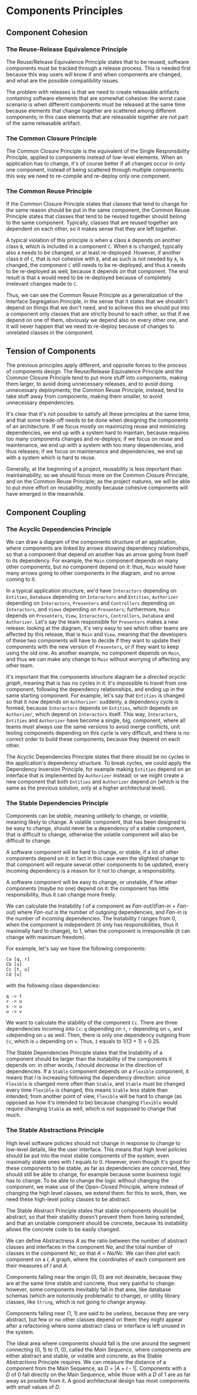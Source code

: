 # Components Principles


## Component Cohesion

### The Reuse-Release Equivalence Principle

The Reuse/Release Equivalence Principle states that to be reused, software components must be tracked through a release process. This is needed first because this way users will know if and when components are changed, and what are the possible compatibility issues.

The problem with releases is that we need to create releasable artifacts containing software elements that are somewhat cohesive: the worst case scenario is when different components must be released at the same time because elements that change together are scattered among different components; in this case elements that are releasable together are not part of the same releasable artifact.


### The Common Closure Principle

The Common Closure Principle is the equivalent of the Single Responsibility Principle, applied to components instead of low-level elements. When an application has to change, it's of course better if all changes occur in only one component, instead of being scattered through multiple components: this way we need to re-compile and re-deploy only one component.


### The Common Reuse Principle

If the Common Closure Principle states that classes that tend to change for the same reason should be put in the same component, the Common Reuse Principle states that classes that tend to be reused together should belong to the same component. Typically, classes that are reused together are dependent on each other, so it makes sense that they are left together.

A typical violation of this principle is when a class `A` depends on another class `B`, which is included in a component `C`. When `B` is changed, typically also `A` needs to be changed, or at least re-deployed. However, if another class `D` of `C`, that is not cohesive with `B`, and as such is not needed by `A`, is changed, the component `C` still needs to be re-deployed, and thus `A` needs to be re-deployed as well, because it depends on that component. The end result is that `A` would need to be re-deployed because of completely irrelevant changes made to `C`.

Thus, we can see the Common Reuse Principle as a generalization of the Interface Segregation Principle, in the sense that it states that we shouldn't depend on things that we don't need, and to achieve this we should put into a component only classes that are strictly bound to each other, so that if we depend on one of them, obviously we depend also on every other one, and it will never happen that we need to re-deploy because of changes to unrelated classes in the component.


## Tension of Components

The previous principles apply different, and opposite forces to the process of components design. The Reuse/Release Equivalence Principle and the Common Closure Principle tend to put more stuff into components, making them larger, to avoid doing unnecessary releases, and to avoid doing unnecessary deployments; the Common Reuse Principle, instead, tend to take stuff away from components, making them smaller, to avoid unnecessary dependencies.

It's clear that it's not possible to satisfy all these principles at the same time, and that some trade-off needs to be done when designing the components of an architecture. If we focus mostly on maximizing reuse and minimizing dependencies, we end up with a system hard to maintain, because requires too many components changes and re-deploys; if we focus on reuse and maintenance, we end up with a system with too many dependencies, and thus releases; if we focus on maintenance and dependencies, we end up with a system which is hard to reuse.

Generally, at the beginning of a project, reusability is less important than maintainability, so we should focus more on the Common Closure Principle, and on the Common Reuse Principle; as the project matures, we will be able to put more effort on reusability, mostly because cohesive components will have emerged in the meanwhile.


## Component Coupling

### The Acyclic Dependencies Principle

We can draw a diagram of the components structure of an application, where components are linked by arrows showing dependency relationships, so that a component that depend on another has an arrow going from itself to its dependency. For example, the `Main` component depends on many other components, but no component depend on it: thus, `Main` would have many arrows going to other components in the diagram, and no arrow coming to it.

In a typical application structure, we'd have `Interactors` depending on `Entities`, `Database` depending on `Interactors` and `Entities`, `Authorizer` depending on `Interactors`, `Presenters` and `Controllers` depending on `Interactors`, and `Views` depending on `Presenters`; furthermore, `Main` depends on `Presenters`, `View`, `Interactors`, `Controllers`, `Database` and `Authorizer`. Let's say the team responsible for `Presenters` makes a new release: looking at the diagram, it's very easy to see which other teams are affected by this release, that is `Main` and `View`, meaning that the developers of these two components will have to decide if they want to update their components with the new version of `Presenters`, or if they want to keep using the old one. As another example, no component depends on `Main`, and thus we can make any change to `Main` without worrying of affecting any other team.

It's important that the components structure diagram be a *directed acyclic graph*, meaning that is has no cycles in it: it's impossible to travel from one component, following the dependency relationships, and ending up in the same starting component. For example, let's say that `Entities` is changed so that it now depends on `Authorizer`: suddenly, a dependency cycle is formed, because `Interactors` depends on `Entities`, which depends on `Authorizer`, which depend on `Interactors` itself. This way, `Interactors`, `Entities` and `Authorizer` have become a single, big, component, where all teams must always use the same versions to avoid merge conflicts, unit testing components depending on this cycle is very difficult, and there is no correct order to build these components, because they depend on each other.

The Acyclic Dependencies Principle states that there should be no cycles in the application's dependency structure. To break cycles, we could apply the Dependency Inversion Principle, for example making `Entities` depend on an interface that is implemented by `Authorizer` instead; or we might create a new component that both `Entities` and `Authorizer` depend on (which is the same as the previous solution, only at a higher architectural level).


### The Stable Dependencies Principle

Components can be *stable*, meaning unlikely to change, or *volatile*, meaning likely to change. A volatile component, that has been designed to be easy to change, should never be a dependency of a stable component, that is difficult to change, otherwise the volatile component will also be difficult to change.

A software component will be hard to change, or stable, if a lot of other components depend on it: in fact in this case even the slightest change to that component will require several other components to be updated; every incoming dependency is a reason for it not to change, a responsibility.

A software component will be easy to change, or unstable, if few other components (maybe no one) depend on it: the component has little responsibility, thus it can change more freely.

We can calculate the Instability *I* of a component as *Fan-out*/(*Fan-in* + *Fan-out*) where *Fan-out* is the number of outgoing dependencies, and *Fan-in* is the number of incoming dependencies. The Instability *I* ranges from 0, when the component is independent (it only has responsibilities, thus it maximally hard to change), to 1, when the component is irresponsible (it can change with maximum freedom).

For example, let's say we have the following components:
```
Ca [q, r]
Cb [s]
Cc [t, u]
Cd [v]
```

with the following class dependencies:
```
q -> t
r -> u
s -> u
u -> v
```

We want to calculate the stability of the component `Cc`. There are three dependencies incoming into `Cc`: `q` depending on `t`, `r` depending on `u`, and `s`depending on `u` as well. Then, there is only one dependency outgoing from `Cc`, which is `u` depending on `v`. Thus, `I` equals to 1/(3 + 1) = 0.25.

The Stable Dependencies Principle states that the Instability of a component should be larger than the Instability of the components it depends on: in other words, *I* should *decrease* in the direction of dependencies. If a `Stable` component depends on a `Flexible` component, it means that *I* is increasing following the dependency direction: since `Flexible` is changed more often than `Stable`, and `Stable` must be changed every time `Flexible` is changed, this means `Stable` less stable than intended; from another point of view, `Flexible` will be hard to change (as opposed as how it's intended to be) because changing `Flexible` would require changing `Stable` as well, which is not supposed to change that much.


### The Stable Abstractions Principle

High level software policies should not change in response to change to low-level details, like the user interface. This means that high level policies should be put into the most stable components of the system, even maximally stable ones with *I* equals to 0. However, even though it's good for these components to be stable, as far as dependencies are concerned, they should still be able to change, for example because some business logic has to change. To be able to change the logic without changing the component, we make use of the Open-Closed Principle, where instead of changing the high level classes, we extend them: for this to work, then, we need these high-level policy classes to be abstract.

The Stable Abstract Principle states that stable components should be abstract, so that their stability doesn't prevent them from being extended, and that an unstable component should be concrete, because its instability allows the concrete code to be easily changed.

We can define Abstractness *A* as the ratio between the number of abstract classes and interfaces in the component *Na*, and the total number of classes in the component *Nc*, so that *A* = *Na*/*Nc*. We can then plot each component on a *I*, *A* graph, where the coordinates of each component are their measures of *I* and *A*.

Components falling near the origin (0, 0) are not desirable, because they are at the same time stable and concrete, thus very painful to change: however, some components inevitably fall in that area, like database schemas (which are notoriously problematic to change), or utility library classes, like `String`, which is not going to change anyway.

Components falling near (1, 1) are said to be useless, because they are very abstract, but few or no other classes depend on them: they might appear after a refactoring where some abstract class or interface is left unused in the system.

The ideal area where components should fall is the one around the segment connecting (0, 1) to (1, 0), called the *Main Sequence*, where components are either abstract and stable, or volatile and concrete, as the Stable Abstractions Principle requires. We can measure the distance of a component from the Main Sequence, as *D* = |*A* + *I* - 1|. Components with a *D* of 0 fall directly on the Main Sequence, while those with a *D* of 1 are as far away as possible from it. A good architectural design has most components with small values of *D*.
